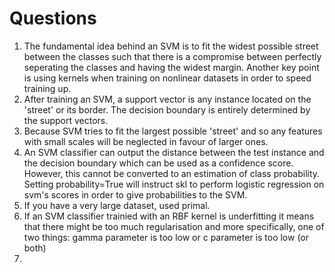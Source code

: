 # Questions
1. The fundamental idea behind an SVM is to fit the widest possible street between the classes such that there is a compromise between perfectly seperating the classes and having the widest margin. Another key point is using kernels when training on nonlinear datasets in order to speed training up.
2. After training an SVM, a support vector is any instance located on the 'street' or its border. The decision boundary is entirely determined by the support vectors.
3. Because SVM tries to fit the largest possible 'street' and so any features with small scales will be neglected in favour of larger ones.
4. An SVM classifier can output the distance between the test instance and the decision boundary which can be used as a confidence score. However, this cannot be converted to an estimation of class probability. Setting probability=True will instruct skl to perform logistic regression on svm's scores in order to give probabilities to the SVM. 
5. If you have a very large dataset, used primal. 
6. If an SVM classifier trainied with an RBF kernel is underfitting it means that there might be too much regularisation and more specifically, one of two things: gamma parameter is too low or c parameter is too low (or both)
7. 